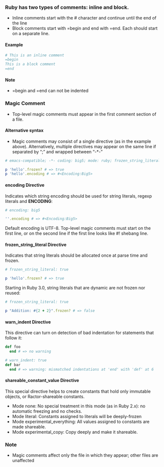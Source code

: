 ### Ruby has two types of comments: inline and block.
- Inline comments start with the # character and continue until the end of the line
- Block comments start with =begin and end with =end. Each should start on a separate line.

#### Example
```ruby
# This is an inline comment
=begin
This is a block comment
=end
```

#### Note
- =begin and =end can not be indented

### Magic Comment
- Top-level magic comments must appear in the first comment section of a file.

#### Alternative syntax
- Magic comments may consist of a single directive (as in the example above). Alternatively, multiple directives may appear on the same line if separated by “;” and wrapped between “-*-”
```ruby
# emacs-compatible; -*- coding: big5; mode: ruby; frozen_string_literal: true -*-

p 'hello'.frozen? # => true
p 'hello'.encoding # => #<Encoding:Big5>
```

#### encoding Directive
Indicates which string encoding should be used for string literals, regexp literals and __ENCODING__:
```ruby
# encoding: big5

''.encoding # => #<Encoding:Big5>
```
Default encoding is UTF-8.
Top-level magic comments must start on the first line, or on the second line if the first line looks like #! shebang line.

#### frozen_string_literal Directive
Indicates that string literals should be allocated once at parse time and frozen.
```ruby
# frozen_string_literal: true

p 'hello'.frozen? # => true
```
Starting in Ruby 3.0, string literals that are dynamic are not frozen nor reused:
```ruby
# frozen_string_literal: true

p "Addition: #{2 + 2}".frozen? # => false
```

#### warn_indent Directive
This directive can turn on detection of bad indentation for statements that follow it:
```ruby
def foo
  end # => no warning

# warn_indent: true
def bar
  end # => warning: mismatched indentations at 'end' with 'def' at 6
``` 

#### shareable_constant_value Directive
This special directive helps to create constants that hold only immutable objects, or Ractor-shareable constants.

- Mode none: No special treatment in this mode (as in Ruby 2.x): no automatic freezing and no checks.
- Mode literal: Constants assigned to literals will be deeply-frozen
- Mode experimental_everything: All values assigned to constants are made shareable.
- Mode experimental_copy: Copy deeply and make it shareable.


### Note
- Magic comments affect only the file in which they appear; other files are unaffected
